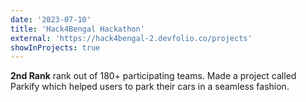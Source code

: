 ```yaml
---
date: '2023-07-10'
title: 'Hack4Bengal Hackathon'
external: 'https://hack4bengal-2.devfolio.co/projects'
showInProjects: true
---
```


**2nd Rank** rank out of 180+ participating teams. Made a project called Parkify which helped users to park their cars in a seamless fashion.

